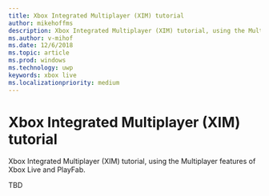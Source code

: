 ```yaml
---
title: Xbox Integrated Multiplayer (XIM) tutorial
author: mikehoffms
description: Xbox Integrated Multiplayer (XIM) tutorial, using the Multiplayer features of Xbox Live and PlayFab.
ms.author: v-mihof
ms.date: 12/6/2018
ms.topic: article
ms.prod: windows
ms.technology: uwp
keywords: xbox live
ms.localizationpriority: medium
---
```


# Xbox Integrated Multiplayer (XIM) tutorial

Xbox Integrated Multiplayer (XIM) tutorial, using the Multiplayer features of Xbox Live and PlayFab.

TBD

